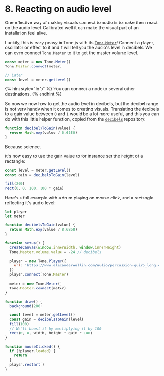 # 8. Reacting on audio level

One effective way of making visuals connect to audio is to make them react on the audio level. Calibrated well it can make the visual part of an installation feel alive.

Luckily, this is easy peasy in Tone.js with its [`Tone.Meter`](https://tonejs.github.io/docs/13.8.25/Meter)! Connect a player, oscillator or effect to it and it will tell you the audio's level in decibels. We can even connect `Tone.Master` to it to get the master volume level.

```javascript
const meter = new Tone.Meter()
Tone.Master.connect(meter)

// Later
const level = meter.getLevel()
```

{% hint style="info" %}
You can connect a node to several other destinations.
{% endhint %}

So now we now how to get the audio level in decibels, but the decibel range is not very handy when it comes to creating visuals. Translating the decibels to a gain value between `0` and `1` would be a lot more useful, and this you can do with this little helper function, copied from the [`decibels`](https://github.com/audiojs/decibels) repository:

```javascript
function decibelsToGain(value) {
  return Math.exp(value / 8.6858)
}
```

Because science.

It's now easy to use the gain value to for instance set the height of a rectangle:

```javascript
const level = meter.getLevel()
const gain = decibelsToGain(level)

fill(200)
rect(0, 0, 100, 100 * gain)
```

Here's a full example with a drum playing on mouse click, and a rectangle reflecting it's audio level:

```javascript
let player
let meter

function decibelsToGain(value) {
  return Math.exp(value / 8.6858)
}

function setup() {
  createCanvas(window.innerWidth, window.innerHeight)
  Tone.Master.volume.value = -24 // decibels

  player = new Tone.Player({
    url: 'https://www.alexanderwallin.com/audio/percussion-guiro_long.ogg',
  })
  player.connect(Tone.Master)
  
  meter = new Tone.Meter()
  Tone.Master.connect(meter)
}

function draw() {
  background(200)

  const level = meter.getLevel()
  const gain = decibelsToGain(level)
  fill(100)
  // We'll boost it by multiplying it by 100
  rect(0, 0, width, height * gain * 100)
}

function mouseClicked() {
  if (!player.loaded) {
    return
  }
  player.restart()
}

```

